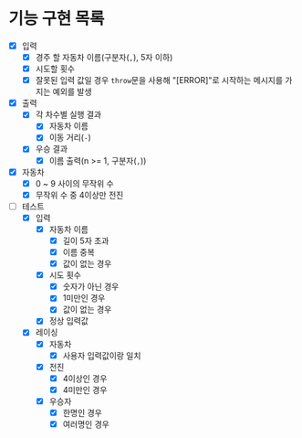 # 기능 구현 목록

- [x] 입력
  - [x] 경주 할 자동차 이름(구분자(`,`), 5자 이하)
  - [x] 시도할 횟수
  - [x] 잘못된 입력 값일 경우 `throw`문을 사용해 "[ERROR]"로 시작하는 메시지를 가지는 예외를 발생
- [x] 출력
  - [x] 각 차수별 실행 결과
    - [x] 자동차 이름
    - [x] 이동 거리(`-`)
  - [x] 우승 결과
    - [x] 이름 출력(n >= 1, 구분자(`,`))
- [x] 자동차
  - [x] 0 ~ 9 사이의 무작위 수
  - [x] 무작위 수 중 4이상만 전진
- [ ] 테스트
  - [x] 입력
    - [x] 자동차 이름
      - [x] 길이 5자 초과
      - [x] 이름 중복
      - [x] 값이 없는 경우
    - [x] 시도 횟수
      - [x] 숫자가 아닌 경우
      - [x] 1미만인 경우
      - [x] 값이 없는 경우
    - [x] 정상 입력값
  - [x] 레이싱
    - [x] 자동차
      - [x] 사용자 입력값이랑 일치
    - [x] 전진
      - [x] 4이상인 경우
      - [x] 4미만인 경우
    - [x] 우승자
      - [x] 한명인 경우
      - [x] 여러명인 경우
